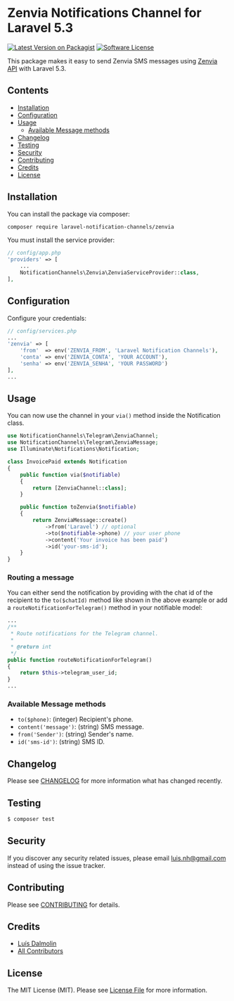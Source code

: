 # Zenvia Notifications Channel for Laravel 5.3 

[![Latest Version on Packagist](https://img.shields.io/packagist/v/laravel-notification-channels/zenvia.svg?style=flat-square)](https://packagist.org/packages/laravel-notification-channels/zenvia)
[![Software License](https://img.shields.io/badge/license-MIT-brightgreen.svg?style=flat-square)](LICENSE.md)

This package makes it easy to send Zenvia SMS messages using [Zenvia API](http://docs.zenviasms.apiary.io) with Laravel 5.3.

## Contents

- [Installation](#installation)
- [Configuration](#configuration)
- [Usage](#usage)
    - [Available Message methods](#available-message-methods)
- [Changelog](#changelog)
- [Testing](#testing)
- [Security](#security)
- [Contributing](#contributing)
- [Credits](#credits)
- [License](#license)

## Installation

You can install the package via composer:

``` bash
composer require laravel-notification-channels/zenvia
```

You must install the service provider:

```php
// config/app.php
'providers' => [
    ...
    NotificationChannels\Zenvia\ZenviaServiceProvider::class,
],
```

## Configuration

Configure your credentials: 

```php
// config/services.php
...
'zenvia' => [
    'from'  => env('ZENVIA_FROM', 'Laravel Notification Channels'),
    'conta' => env('ZENVIA_CONTA', 'YOUR ACCOUNT'),
    'senha' => env('ZENVIA_SENHA', 'YOUR PASSWORD')
],
...
```

## Usage

You can now use the channel in your `via()` method inside the Notification class.

``` php
use NotificationChannels\Telegram\ZenviaChannel;
use NotificationChannels\Telegram\ZenviaMessage;
use Illuminate\Notifications\Notification;

class InvoicePaid extends Notification
{
    public function via($notifiable)
    {
        return [ZenviaChannel::class];
    }

    public function toZenvia($notifiable)
    {
        return ZenviaMessage::create()
            ->from('Laravel') // optional
            ->to($notifiable->phone) // your user phone
            ->content('Your invoice has been paid')
            ->id('your-sms-id');
    }
}
```

### Routing a message

You can either send the notification by providing with the chat id of the recipient to the `to($chatId)` method like shown in the above example or add a `routeNotificationForTelegram()` method in your notifiable model:

``` php
...
/**
 * Route notifications for the Telegram channel.
 *
 * @return int
 */
public function routeNotificationForTelegram()
{
    return $this->telegram_user_id;
}
...
```

### Available Message methods

- `to($phone)`: (integer) Recipient's phone.
- `content('message')`: (string) SMS message.
- `from('Sender')`: (string) Sender's name.
- `id('sms-id')`: (string) SMS ID.

## Changelog

Please see [CHANGELOG](CHANGELOG.md) for more information what has changed recently.

## Testing

``` bash
$ composer test
```

## Security

If you discover any security related issues, please email luis.nh@gmail.com instead of using the issue tracker.

## Contributing

Please see [CONTRIBUTING](CONTRIBUTING.md) for details.

## Credits

- [Luís Dalmolin](https://github.com/luisdalmolin)
- [All Contributors](../../contributors)

## License

The MIT License (MIT). Please see [License File](LICENSE.md) for more information.
